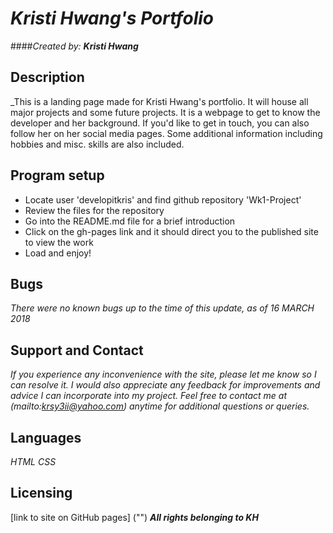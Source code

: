 # _Kristi Hwang's Portfolio_

####_Created by: **Kristi Hwang**_

## Description
_This is a landing page made for Kristi Hwang's portfolio.  It will house all major projects and some future projects.  It is a webpage to get to know the developer and her background.  If you'd like to get in touch, you can also follow her on her social media pages.  Some additional information including hobbies and misc. skills are also included.  

## Program setup
* Locate user 'developitkris' and find github repository 'Wk1-Project'  
* Review the files for the repository
* Go into the README.md file for a brief introduction
* Click on the gh-pages link and it should direct you to the published site to view the work
* Load and enjoy!

## Bugs
_There were no known bugs up to the time of this update, as of 16 MARCH 2018_

## Support and Contact
_If you experience any inconvenience with the site, please let me know so I can resolve it.  I would also appreciate any feedback for improvements and advice I can incorporate into my project.  Feel free to contact me at (mailto:krsy3ii@yahoo.com) anytime for additional questions or queries._

## Languages
_HTML_
_CSS_

## Licensing
[link to site on GitHub pages] ("")
**_All rights belonging to KH_**
